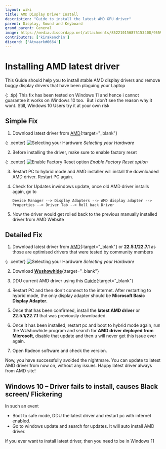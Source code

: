 ```yaml
---
layout: wiki
title: AMD Display Driver Install
description: "Guide to install the latest AMD GPU driver"
parent: Display, Sound and Keyboard
grand_parent: General
image: https://media.discordapp.net/attachments/852210156875153408/955908527724068894/unknown.png
contributors: ['kirakenchin'] 
discord: ['Atvaark#0664']
---
```


# Installing AMD latest driver

This Guide should help you to install stable AMD display drivers and remove buggy display drivers that have been plaguing your Laptop 

{: .tip}
This fix has been tested on Windows 11 and hence i cannot guarantee it works on Windows 10 too.  But i don’t see the reason why it wont. Still, Windows 10 Users try it at your own risk

## Simple Fix

1. Download latest driver from [AMD](https://www.amd.com/en/support){:target="_blank"}

{: .center}
![Selecting your Hardware](https://laptopwiki.eu/wp-content/uploads/2022/03/Screenshot-2022-03-28-193158.png)
*Selecting your Hardware*

2. Before installing the driver, make sure to enable factory reset

{: .center}
![Enable Factory Reset option](https://laptopwiki.eu/wp-content/uploads/2022/03/image-2.png)
*Enable Factory Reset option*

3. Restart PC to hybrid mode and AMD installer will install the downloaded AMD driver. Restart PC again.

4. Check for Updates inwindows update, once old AMD driver installs again, go to 

   ```
   Device Manager --> Display Adapters --> AMD display adapter --> Properties --> Driver Tab --> Roll back Driver
   ```

5. Now the driver would get rolled back to the previous manually installed driver from AMD Website

## Detailed Fix

1. Download latest driver from [AMD](https://www.amd.com/en/support){:target="_blank"} or **22.5.1/22.7.1** as those are optimised drivers that were tested by community members

{: .center}
![Selecting your Hardware](https://laptopwiki.eu/wp-content/uploads/2022/03/Screenshot-2022-03-28-193158.png)
*Selecting your Hardware*

2. Download [**Wushowhide**](https://download.microsoft.com/download/f/2/2/f22d5fdb-59cd-4275-8c95-1be17bf70b21/wushowhide.diagcab){:target="_blank"}

3. DDU current AMD driver using this [Guide](https://laptopwiki.eu/index.php/guides-and-tutorials/performance-thermal-and-fans-management/ddu-install-guide/){:target="_blank"}

4. Restart PC and then don't connect to the internet. After restarting to hybrid mode, the only display adapter should be **Microsoft Basic Display Adapter**.

5. Once that has been confirmed, install the **latest AMD driver** or **22.5.1/22.7.1** that was previously downloaded.

6. Once it has been installed, restart pc and boot to hybrid mode again, run the WUshowhide program and search for **AMD driver deployed from Microsoft**, disable that update and then u will never get this issue ever again.

7. Open Radeon software and check the version.

Now, you have successfully avoided the nightmare. You can update to latest AMD driver from now on, without any issues. Happy latest driver always from AMD site!

## Windows 10 – Driver fails to install, causes Black screen/ Flickering

In such an event
- Boot to safe mode, DDU the latest driver and restart pc with internet enabled.
- Go to windows update and search for updates. It will auto install AMD driver.

If you ever want to install latest driver, then you need to be in Windows 11
